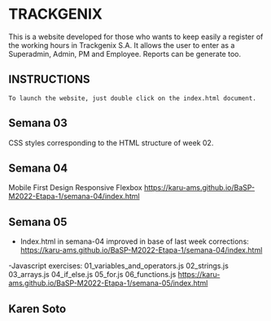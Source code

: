 # TRACKGENIX
This is a website developed for those who wants to keep easily a register of the working hours in Trackgenix S.A. It allows the user to enter as a Superadmin, Admin, PM and Employee. Reports can be generate too.
## INSTRUCTIONS
```
To launch the website, just double click on the index.html document. 
```
## Semana 03
CSS styles corresponding to the HTML structure of week 02.

## Semana 04
Mobile First Design Responsive Flexbox
https://karu-ams.github.io/BaSP-M2022-Etapa-1/semana-04/index.html

## Semana 05
- Index.html in semana-04 improved in base of last week corrections:
https://karu-ams.github.io/BaSP-M2022-Etapa-1/semana-04/index.html

-Javascript exercises:
    01_variables_and_operators.js
    02_strings.js
    03_arrays.js
    04_if_else.js
    05_for.js
    06_functions.js
https://karu-ams.github.io/BaSP-M2022-Etapa-1/semana-05/index.html
## Karen Soto